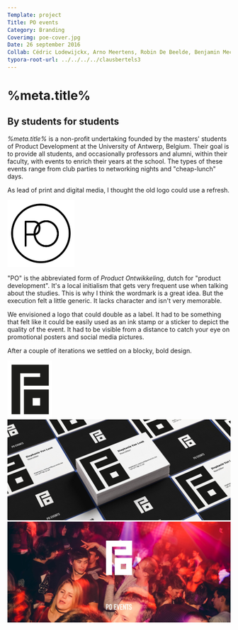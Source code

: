 ```yaml
---
Template: project
Title: PO events
Category: Branding
Coverimg: poe-cover.jpg
Date: 26 september 2016
Collab: Cédric Lodewijckx, Arno Meertens, Robin De Beelde, Benjamin Mechant
typora-root-url: ../../../../clausbertels3
---
```


# %meta.title%

## By students for students

*%meta.title%* is a non-profit undertaking founded by the masters' students of Product Development at the University of Antwerp, Belgium. Their goal is to provide all students, and occasionally professors and alumni, within their faculty, with events to enrich their years at the school. The types of these events range from club parties to networking nights and "cheap-lunch" days.

As lead of print and digital media, I thought the old logo could use a refresh.

<img src="/assets/branding/poe-logo-old.svg" title="old logo" width="30%">

"PO" is the abbreviated form of *Product Ontwikkeling*, dutch for "product development". It's a local initialism that gets very frequent use when talking about the studies. This is why I think the wordmark is a great idea. But the execution felt a little generic. It lacks character and isn't very memorable.

We envisioned a logo that could double as a label. It had to be something that felt like it could be easily used as an ink stamp or a sticker to depict the quality of the event. It had to be visible from a distance to catch your eye on promotional posters and social media pictures.

After a couple of iterations we settled on a blocky, bold design.

<img src="/assets/branding/poe-logo.svg" title="old logo" width="20%">

<img src="/assets/branding/poe-business-card-mockup.jpg" class="wide">

<img src="/assets/branding/poe-party-banner.jpg" class="wide">
